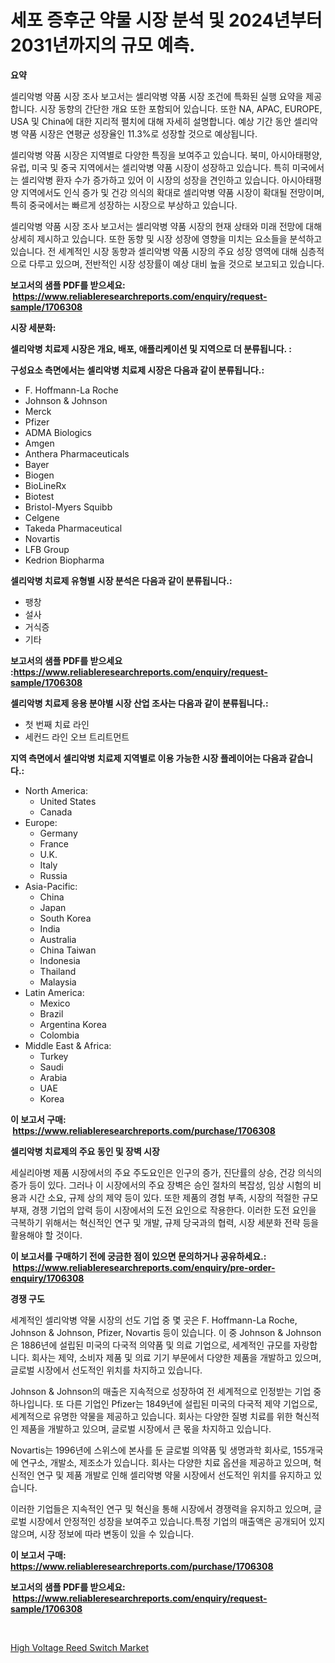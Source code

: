 <p><h1>세포 증후군 약물 시장 분석 및 2024년부터 2031년까지의 규모 예측.</h1></p><p><strong>요약</strong></p>
<p><p>셀리악병 약품 시장 조사 보고서는 셀리악병 약품 시장 조건에 특화된 실행 요약을 제공합니다. 시장 동향의 간단한 개요 또한 포함되어 있습니다. 또한 NA, APAC, EUROPE, USA 및 China에 대한 지리적 펼치에 대해 자세히 설명합니다. 예상 기간 동안 셀리악병 약품 시장은 연평균 성장율인 11.3%로 성장할 것으로 예상됩니다.</p><p>셀리악병 약품 시장은 지역별로 다양한 특징을 보여주고 있습니다. 북미, 아시아태평양, 유럽, 미국 및 중국 지역에서는 셀리악병 약품 시장이 성장하고 있습니다. 특히 미국에서는 셀리악병 환자 수가 증가하고 있어 이 시장의 성장을 견인하고 있습니다. 아시아태평양 지역에서도 인식 증가 및 건강 의식의 확대로 셀리악병 약품 시장이 확대될 전망이며, 특히 중국에서는 빠르게 성장하는 시장으로 부상하고 있습니다.</p><p>셀리악병 약품 시장 조사 보고서는 셀리악병 약품 시장의 현재 상태와 미래 전망에 대해 상세히 제시하고 있습니다. 또한 동향 및 시장 성장에 영향을 미치는 요소들을 분석하고 있습니다. 전 세계적인 시장 동향과 셀리악병 약품 시장의 주요 성장 영역에 대해 심층적으로 다루고 있으며, 전반적인 시장 성장률이 예상 대비 높을 것으로 보고되고 있습니다.</p></p>
<p><strong>보고서의 샘플 PDF를 받으세요: &nbsp;<a href="https://www.reliableresearchreports.com/enquiry/request-sample/1706308">https://www.reliableresearchreports.com/enquiry/request-sample/1706308</a></strong></p>
<p><strong>시장 세분화:</strong></p>
<p><strong> 셀리악병 치료제 시장은 개요, 배포, 애플리케이션 및 지역으로 더 분류됩니다. :</strong></p>
<p><strong>구성요소 측면에서는 셀리악병 치료제 시장은 다음과 같이 분류됩니다.:</strong></p>
<p><ul><li>F. Hoffmann-La Roche</li><li>Johnson & Johnson</li><li>Merck</li><li>Pfizer</li><li>ADMA Biologics</li><li>Amgen</li><li>Anthera Pharmaceuticals</li><li>Bayer</li><li>Biogen</li><li>BioLineRx</li><li>Biotest</li><li>Bristol-Myers Squibb</li><li>Celgene</li><li>Takeda Pharmaceutical</li><li>Novartis</li><li>LFB Group</li><li>Kedrion Biopharma</li></ul></p>
<p><strong> 셀리악병 치료제 유형별 시장 분석은 다음과 같이 분류됩니다.:</strong></p>
<p><ul><li>팽창</li><li>설사</li><li>거식증</li><li>기타</li></ul></p>
<p><strong>보고서의 샘플 PDF를 받으세요 :<a href="https://www.reliableresearchreports.com/enquiry/request-sample/1706308">https://www.reliableresearchreports.com/enquiry/request-sample/1706308</a></strong></p>
<p><strong> 셀리악병 치료제 응용 분야별 시장 산업 조사는 다음과 같이 분류됩니다.:</strong></p>
<p><ul><li>첫 번째 치료 라인</li><li>세컨드 라인 오브 트리트먼트</li></ul></p>
<p><strong>지역 측면에서 셀리악병 치료제 지역별로 이용 가능한 시장 플레이어는 다음과 같습니다.:</strong></p>
<p><ul>
    <li>
        North America:
        <ul>
            <li>United States</li>
            <li>Canada</li>
        </ul>
    </li>
    <li>
        Europe:
        <ul>
            <li>Germany</li>
            <li>France</li>
            <li>U.K.</li>
            <li>Italy</li>
            <li>Russia</li>
        </ul>
    </li>
    <li>
        Asia-Pacific:
        <ul>
            <li>China</li>
            <li>Japan</li>
            <li>South Korea</li>
            <li>India</li>
            <li>Australia</li>
            <li>China Taiwan</li>
            <li>Indonesia</li>
            <li>Thailand</li>
            <li>Malaysia</li>
        </ul>
    </li>
    <li>
        Latin America:
        <ul>
            <li>Mexico</li>
            <li>Brazil</li>
            <li>Argentina Korea</li>
            <li>Colombia</li>
        </ul>
    </li>
    <li>
        Middle East & Africa:
        <ul>
            <li>Turkey</li>
            <li>Saudi</li>
            <li>Arabia</li>
            <li>UAE</li>
            <li>Korea</li>
        </ul>
    </li>
    </ul></p>
<p><strong>이 보고서 구매: &nbsp;<a href="https://www.reliableresearchreports.com/purchase/1706308">https://www.reliableresearchreports.com/purchase/1706308</a></strong></p>
<p><strong>셀리악병 치료제의 주요 동인 및 장벽 시장</strong></p>
<p><p>세실리아병 제품 시장에서의 주요 주도요인은 인구의 증가, 진단률의 상승, 건강 의식의 증가 등이 있다. 그러나 이 시장에서의 주요 장벽은 승인 절차의 복잡성, 임상 시험의 비용과 시간 소요, 규제 상의 제약 등이 있다. 또한 제품의 경험 부족, 시장의 적절한 규모 부재, 경쟁 기업의 압력 등이 시장에서의 도전 요인으로 작용한다. 이러한 도전 요인을 극복하기 위해서는 혁신적인 연구 및 개발, 규제 당국과의 협력, 시장 세분화 전략 등을 활용해야 할 것이다.</p></p>
<p><strong>이 보고서를 구매하기 전에 궁금한 점이 있으면 문의하거나 공유하세요.: &nbsp;<a href="https://www.reliableresearchreports.com/enquiry/pre-order-enquiry/1706308">https://www.reliableresearchreports.com/enquiry/pre-order-enquiry/1706308</a></strong></p>
<p><strong>경쟁 구도</strong></p>
<p><p>세계적인 셀리악병 약물 시장의 선도 기업 중 몇 곳은 F. Hoffmann-La Roche, Johnson & Johnson, Pfizer, Novartis 등이 있습니다. 이 중 Johnson & Johnson은 1886년에 설립된 미국의 다국적 의약품 및 의료 기업으로, 세계적인 규모를 자랑합니다. 회사는 제약, 소비자 제품 및 의료 기기 부문에서 다양한 제품을 개발하고 있으며, 글로벌 시장에서 선도적인 위치를 차지하고 있습니다.</p><p>Johnson & Johnson의 매출은 지속적으로 성장하여 전 세계적으로 인정받는 기업 중 하나입니다. 또 다른 기업인 Pfizer는 1849년에 설립된 미국의 다국적 제약 기업으로, 세계적으로 유명한 약물을 제공하고 있습니다. 회사는 다양한 질병 치료를 위한 혁신적인 제품을 개발하고 있으며, 글로벌 시장에서 큰 몫을 차지하고 있습니다.</p><p>Novartis는 1996년에 스위스에 본사를 둔 글로벌 의약품 및 생명과학 회사로, 155개국에 연구소, 개발소, 제조소가 있습니다. 회사는 다양한 치료 옵션을 제공하고 있으며, 혁신적인 연구 및 제품 개발로 인해 셀리악병 약물 시장에서 선도적인 위치를 유지하고 있습니다.</p><p>이러한 기업들은 지속적인 연구 및 혁신을 통해 시장에서 경쟁력을 유지하고 있으며, 글로벌 시장에서 안정적인 성장을 보여주고 있습니다.특정 기업의 매출액은 공개되어 있지 않으며, 시장 정보에 따라 변동이 있을 수 있습니다.</p></p>
<p><strong>이 보고서 구매: &nbsp; <a href="https://www.reliableresearchreports.com/purchase/1706308">https://www.reliableresearchreports.com/purchase/1706308</a></strong></p>
<p><strong>보고서의 샘플 PDF를 받으세요: &nbsp;<a href="https://www.reliableresearchreports.com/enquiry/request-sample/1706308">https://www.reliableresearchreports.com/enquiry/request-sample/1706308</a></strong><strong></strong></p>
<p>&nbsp;</p>
<p><p><a href="https://github.com/WillieWoodard/Market-Research-Report-List-4/blob/main/high-voltage-reed-switch-market.md">High Voltage Reed Switch Market</a></p></p>